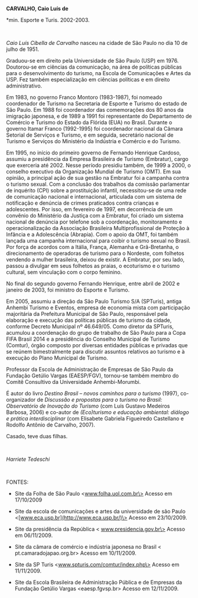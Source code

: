 **CARVALHO, Caio Luís de**

\*min. Esporte e Turis. 2002-2003.

 

*Caio Luís Cibella de Carvalho* nasceu na cidade de São Paulo no dia 10
de julho de 1951.

Graduou-se em direito pela Universidade de São Paulo (USP) em 1976.
Doutorou-se em ciências da comunicação, na área de políticas públicas
para o desenvolvimento do turismo, na Escola de Comunicações e Artes da
USP. Fez também especialização em ciências políticas e em direito
administrativo.

Em 1983, no governo Franco Montoro (1983-1987), foi nomeado coordenador
de Turismo na Secretaria de Esporte e Turismo do estado de São Paulo. Em
1988 foi coordenador das comemorações dos 80 anos da imigração japonesa,
e de 1989 a 1991 foi representante do Departamento de Comércio e Turismo
do Estado da Flórida (EUA) no Brasil. Durante o governo Itamar Franco
(1992-1995) foi coordenador nacional da Câmara Setorial de Serviços e
Turismo, e em seguida, secretário nacional de Turismo e Serviços do
Ministério da Indústria e Comércio e do Turismo.

Em 1995, no início do primeiro governo de Fernando Henrique Cardoso,
assumiu a presidência da Empresa Brasileira de Turismo (Embratur), cargo
que exerceria até 2002. Nesse período presidiu também, de 1999 a 2000, o
conselho executivo da Organização Mundial de Turismo (OMT). Em sua
opinião, a principal ação de sua gestão na Embratur foi a campanha
contra o turismo sexual. Com a conclusão dos trabalhos da comissão
parlamentar de inquérito (CPI) sobre a prostituição infantil,
necessitou-se de uma rede de comunicação nacional e internacional,
articulada com um sistema de notificação e denúncia de crimes praticados
contra crianças e adolescentes. Por isso, em fevereiro de 1997, em
decorrência de um convênio do Ministério da Justiça com a Embratur, foi
criado um sistema nacional de denúncia por telefone sob a coordenação,
monitoramento e operacionalização da Associação Brasileira
Multiprofissional de Proteção à Infância e a Adolescência (Abrapia). Com
o apoio da OMT, foi também lançada uma campanha internacional para
coibir o turismo sexual no Brasil. Por força de acordos com a Itália,
França, Alemanha e Grã-Bretanha, o direcionamento de operadoras de
turismo para o Nordeste, com folhetos vendendo a mulher brasileira,
deixou de existir. A Embratur, por seu lado, passou a divulgar em seus
folhetos as praias, o ecoturismo e o turismo cultural, sem vinculação
com o corpo feminino.

No final do segundo governo Fernando Henrique, entre abril de 2002 e
janeiro de 2003, foi ministro do Esporte e Turismo.

Em 2005, assumiu a direção da São Paulo Turismo S/A (SPTuris), antiga
Anhembi Turismo e Eventos, empresa de economia mista com participação
majoritária da Prefeitura Municipal de São Paulo, responsável pela
elaboração e execução das políticas públicas de turismo da cidade,
conforme Decreto Municipal nº 46.649/05. Como diretor da SPTuris,
acumulou a coordenação do grupo de trabalho de São Paulo para a Copa
FIFA Brasil 2014 e a presidência do Conselho Municipal de Turismo
(Comtur), órgão composto por diversas entidades públicas e privadas que
se reúnem bimestralmente para discutir assuntos relativos ao turismo e à
execução do Plano Municipal de Turismo.

Professor da Escola de Administração de Empresas de São Paulo da
Fundação Getúlio Vargas (EAESP/FGV), tornou-se também membro do Comitê
Consultivo da Universidade Anhembi-Morumbi.         

É autor do livro *Destino Brasil – novos caminhos para o turismo*
(1997), co-organizador de *Discussão e propostas para o turismo no
Brasil: Observatório de Inovação do Turismo* (com Luís Gustavo Medeiros
Barbosa, 2006) e co-autor de *(Eco)turismo e educação ambiental: diálogo
e prática interdisciplinar* (com Elisabete Gabriela Figueiredo
Castellano e Rodolfo Antônio de Carvalho, 2007).

Casado, teve duas filhas.

 

*Harriete Tedeschi*

 

FONTES:

- Site da Folha de São Paulo \<www.folha.uol.com.br\> Acesso em
17/10/2009

- Site da escola de comunicações e artes da universidade de são Paulo
\<[www.eca.usp.br](http://www.eca.usp.br/)\> Acesso em 23/10/2009.

- Site da presidência da República \< www.presidencia.gov.br\> Acesso em
06/11/2009.

- Site da câmara de comércio e indústria japonesa no Brasil \<
pt.camaradojapao.org.br\> Acesso em 10/11/2009.

- Site da SP Turis \<www.spturis.com/comtur/index.php\> Acesso em
11/11/2009.

- Site da Escola Brasileira de Administração Pública e de Empresas da
Fundação Getúlio Vargas \<eaesp.fgvsp.br\> Acesso em 12/11/2009.

 
